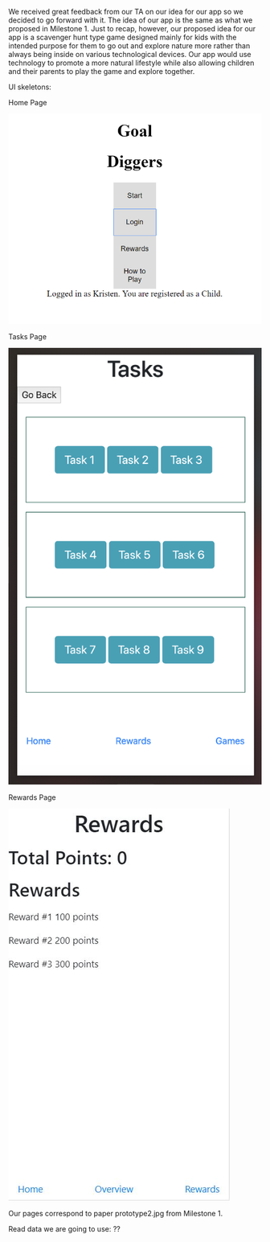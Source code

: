 We received great feedback from our TA on our idea for our app so we decided to go forward with it. The idea of our app is the same as what we proposed in Milestone 1. Just to recap, however, our proposed idea for our app is a scavenger hunt type game designed mainly for kids with the intended purpose for them to go out and explore nature more rather than always being inside on various technological devices. Our app would use technology to promote a more natural lifestyle while also allowing children and their parents to play the game and explore together.


UI skeletons:

Home Page

![Home Page](HomeWithLogin.PNG)

Tasks Page


![Tasks Page](TasksPage.jpg)

Rewards Page

![Rewards Page](rewards.JPG)




Our pages correspond to paper prototype2.jpg from Milestone 1. 

Read data we are going to use: ??

